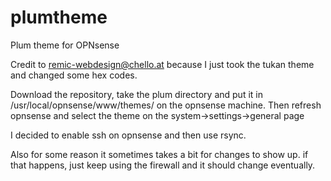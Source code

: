 # plumtheme
Plum theme for OPNsense

Credit to remic-webdesign@chello.at because I just took the tukan theme and changed some hex codes.

Download the repository, take the plum directory and put it in /usr/local/opnsense/www/themes/ on the opnsense machine.
Then refresh opnsense and select the theme on the system->settings->general page

I decided to enable ssh on opnsense and then use rsync.

Also for some reason it sometimes takes a bit for changes to show up. if that happens, just keep using the firewall and it should change eventually.
